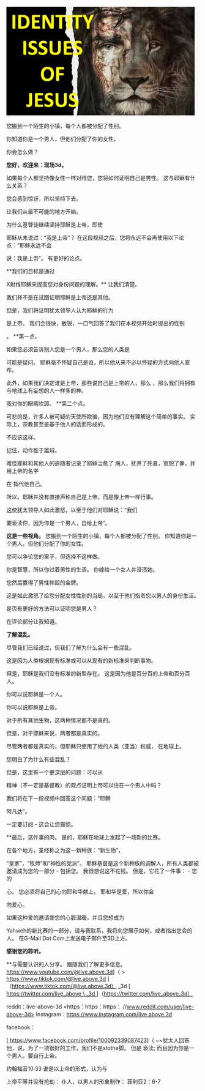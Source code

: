 ![cover photo](../cover.jpg "cover-photo")

您搬到一个陌生的小镇，每个人都被分配了性别。

你知道你是一个男人，但他们分配了你的女性。

你会怎么做？

**您好，欢迎来：现场3d。**

如果每个人都坚持像女性一样对待您，您将如何证明自己是男性。
这与耶稣有什么关系？

您会感到惊讶，所以坚持下去。

让我们从最不可能的地方开始。

为什么基督徒继续坚持耶稣是上帝，即使

耶稣从未说过：“我是上帝”？
在这段视频之后，您将永远不会再使用以下论点：“耶稣永远不会

说：我是上帝”。
有更好的论点。

**我们的目标是通过

X射线耶稣来提高您对身份问题的理解。**
让我们清楚。

我们并不是在试图证明耶稣是上帝还是其他。

但是，我们将证明犹太领导人认为耶稣的行为

是上帝。
我们会很快，敏锐，一口气回答了我们在本视频开始时提出的性别

。
**第一点。

如果您必须告诉别人您是一个男人，那么您的人类是

可能是疑问。
耶稣毫不怀疑自己是谁，所以他从来不必以怀疑的方式向他人宣布。

此外，如果我们决定谁是上帝，那些说自己是上帝的人，那么
，那么我们将拥有与地球上有妄想的人一样多的神。

我对你的眼睛坎耶。
**第二个点。

可悲的是，许多人被可疑的天使所欺骗，因为他们没有理解这个简单的事实。
实际上，宗教甚至是基于他人的话而形成的。

不应该这样。

记住，动作胜于雄辩。

难怪耶稣和其他人的追随者记录了耶稣治愈了
病人，抚养了死者，宽恕了罪，并用上帝的名字

在
指代他自己。

所以，耶稣并没有直接声称自己是上帝，而是像上帝一样行事。

这使犹太领导人如此激怒，以至于他们对耶稣说：“我们

要亵渎你，因为你是一个男人，自给上帝”。

**这是一些视角。**
您搬到一个陌生的小镇，每个人都被分配了性别。
你知道你是一个男人，但他们分配了你的女性。

您可以争论您的案子，但选择不这样做。

你是智慧，所以你过着男性的生活。
你嫁给一个女人并浸渍她。

您然后赢得了男性摔跤的金牌。

这是如此激怒了给您分配女性性别的当局，以至于他们指责您以男人的身份生活。

是否有更好的方法可以证明您是男人？

在评论部分让我知道。

**了解混乱。**

尽管我们已经说过，但我们了解为什么会有一些混乱。

这是因为人类根据现有标准或可以从现有的新标准来判断事物。

但是，耶稣是我们没有标准的新型存在。
这是因为他是百分百的上帝和百分百人。

你可以说耶稣是一个人。

你可以说耶稣是上帝。

对于所有其他生物，这两种情况都不是真的。

但是，对于耶稣来说，两者都是真实的。

尽管两者都是真实的，但耶稣只使用了他的人类（亚当）权威，
在地球上。

您明白了为什么有些混乱？

但是，这里有一个更深层的问题：可以从

精神（不一定是基督教）的观点证明上帝可以住在一个男人中吗？

我们将在下一段视频中回答这个问题：“耶稣

阿凡达”。

一定要订阅 - 这会让您震惊。

**最后，这件事的肉。
是的，耶稣在地球上发起了一场新的比赛。

在各个地方，圣经称之为这一新种族：“新生物”，

“皇家”，“牧师”和“神性的党派”。
耶稣基督是这个新种族的调解人，所有人类都被邀请成为您的一部分 - 包括您。
我很想说这不花钱。 但是，它花了一件事： - 您的

心。
您必须将自己的心向耶和华献上。 耶和华是爱，所以你会

向爱心。

如果这种爱的邀请使您的心脏温暖，并且您想成为

Yahweh的新比赛的一部分，请与我联系，我将向您展示如何，或者指出您会的人。
在G-Mail Dot Com上发送电子邮件至3D上方。

**感谢您的聆听。**

**与需要认识的人分享。 跟随我们了解更多信息。 https://www.youtube.com/@live.above.3d</u>]（ > https://www.tiktok.com/@live.above.3d </u>]（https://www.tiktok.com/@live.above.3d） _3d
[<u> https://twitter.com/live_above \ _3d </u>]（https://twitter.com/live_above_3d）

reddit：live-above-3d <https：https：https： //www.reddit.com/user/live-above-3d>
Instagram：<https://www.instagram.com/live.above.3d>

facebook：

[<u> https://www.facebook.com/profile/100092339087423</u>]（ ~~犹太人回答他，说，为了一项很好的工作，我们不是stothe脚。 但是
亵渎; 而且因为你是一个男人，要自行上帝。

约翰福音10:33
谁是以上帝的形式，认为与

上帝平等并没有抢劫：
仆人，以男人的形象制作：
菲利亚2：6-7
















